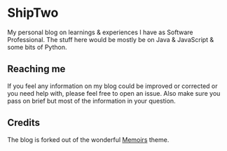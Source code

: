 # ShipTwo
My personal blog on learnings & experiences I have as Software Professional. The stuff here would be mostly be on Java & JavaScript & some bits of Python.

## Reaching me
If you feel any information on my blog could be improved or corrected or you need help with, please feel free to open an issue. Also make sure you pass on brief but most of the information in your question.

## Credits
The blog is forked out of the wonderful [Memoirs](https://bootstrapstarter.com/bootstrap-templates/jekyll-theme-memoirs/) theme.
